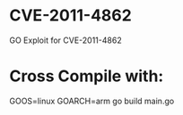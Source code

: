 # CVE-2011-4862
GO Exploit for CVE-2011-4862

# Cross Compile with:
GOOS=linux GOARCH=arm go build main.go

